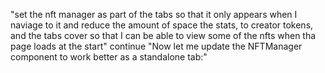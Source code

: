 "set the nft manager as part of the tabs so that it only appears when I naviage to it and reduce the amount of space the stats, to creator tokens, and the tabs cover so that I can be able to view some of the nfts when tha page loads at the start" continue "Now let me update the NFTManager component to work better as a standalone tab:"